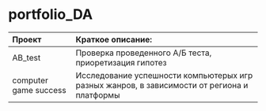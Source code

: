 # portfolio_DA
|Проект|Краткое описание:|
|:--|:--|
|AB_test |Проверка проведенного А/Б теста, приоретизация гипотез|
|computer game success|Исследование успешности компьютерых игр разных жанров, в зависимости от региона и платформы|
